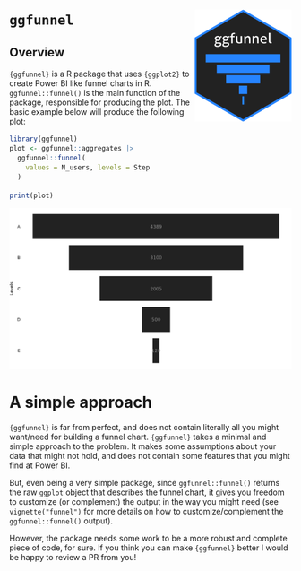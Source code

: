 # `ggfunnel` <img src="inst/ggfunnel-logo.png" style="height:200px" align="right" />

## Overview

`{ggfunnel}` is a R package that uses `{ggplot2}` to create Power BI
like funnel charts in R. `ggfunnel::funnel()` is the main function of
the package, responsible for producing the plot. The basic example below
will produce the following plot:

```r
library(ggfunnel)
plot <- ggfunnel::aggregates |>
  ggfunnel::funnel(
    values = N_users, levels = Step
  )

print(plot)
```

![](inst/example1.png)

# A simple approach

`{ggfunnel}` is far from perfect, and does not contain literally all you might want/need for building a funnel chart. `{ggfunnel}` takes a minimal and simple approach to the problem. It makes some assumptions about your data that might not hold, and does not contain some features that you might find at Power BI.

But, even being a very simple package, since `ggfunnel::funnel()` returns the raw `ggplot` object that describes the funnel chart, it gives you freedom to customize (or complement) the output in the way you might need (see `vignette("funnel")` for more details on how to customize/complement the `ggfunnel::funnel()` output).

However, the package needs some work to be a more robust and complete piece of code, for sure. If you think you can make `{ggfunnel}` better I would be happy to review a PR from you!


